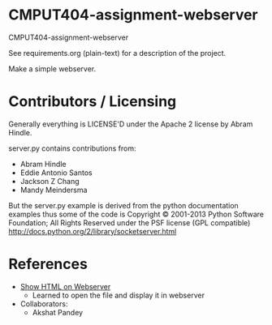 CMPUT404-assignment-webserver
=============================

CMPUT404-assignment-webserver

See requirements.org (plain-text) for a description of the project.

Make a simple webserver.

Contributors / Licensing
========================

Generally everything is LICENSE'D under the Apache 2 license by Abram Hindle.

server.py contains contributions from:

* Abram Hindle
* Eddie Antonio Santos
* Jackson Z Chang
* Mandy Meindersma 

But the server.py example is derived from the python documentation
examples thus some of the code is Copyright © 2001-2013 Python
Software Foundation; All Rights Reserved under the PSF license (GPL
compatible) http://docs.python.org/2/library/socketserver.html

# References
- [Show HTML on Webserver](https://www.codementor.io/@joaojonesventura/building-a-basic-http-server-from-scratch-in-python-1cedkg0842)
  - Learned to open the file and display it in webserver
- Collaborators: 
  - Akshat Pandey

